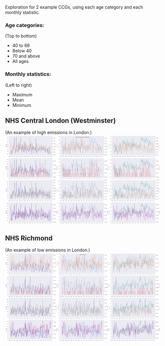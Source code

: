 Exploration for 2 example CCGs, using each age category and each monthly statistic.

### Age categories:
(Top to bottom)
- 40 to 69
- Below 40
- 70 and above
- All ages

### Monthly statistics:
(Left to right)
- Maximum
- Mean
- Minimum

## NHS Central London (Westminster)
(An example of high emissions in London.)
![Westminster CCG](NHS_Central_London_(Westminster).png)

## NHS Richmond
(An example of low emissions in London.)
![Richmond CCG](NHS_Richmond.png)
